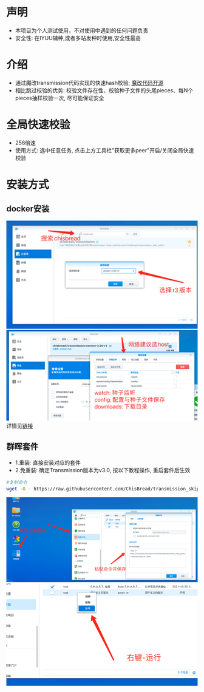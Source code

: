 # 声明
- 本项目为个人测试使用，不对使用中遇到的任何问题负责
- 安全性: 在IYUU辅种,或者多站发种时使用,安全性最高
# 介绍
- 通过魔改transmission代码实现的快速hash校验; [魔改代码开源](https://github.com/ChisBread/transmission_pt_edition)
- 相比跳过校验的优势: 校验文件存在性、校验种子文件的头尾pieces、每N个pieces抽样校验一次, 尽可能保证安全
# 全局快速校验
- 256倍速
- 使用方式: 选中任意任务, 点击上方工具栏"获取更多peer"开启/关闭全局快速校验
# 安装方式
## docker安装
![image](https://github.com/ChisBread/transmission_skip_patch/raw/master/%20resource/docker_1.png)
![image](https://github.com/ChisBread/transmission_skip_patch/raw/master/%20resource/docker_2.png)
详情见[链接](https://hub.docker.com/repository/docker/chisbread/transmission)
## 群晖套件
- 1.重装: 直接安装对应的套件
- 2.免重装: 确定Transmission版本为v3.0, 按以下教程操作, 重启套件后生效
```bash
#复制命令
wget -O - https://raw.githubusercontent.com/ChisBread/transmission_skip_patch/master/patchspk.sh | bash
```
![image](https://github.com/ChisBread/transmission_skip_patch/raw/master/%20resource/patch_1.jpg)
![image](https://github.com/ChisBread/transmission_skip_patch/raw/master/%20resource/patch_2.jpg)